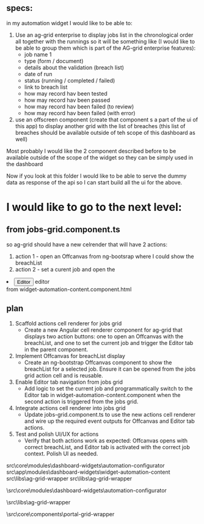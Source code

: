 ## specs:

in my automation widget I would like to be able to:

1. Use an ag-grid enterprise to display jobs list in the chronological order all together with the runnings so it will be something like (I would like to be able to group them which is part of the AG-grid enterprise features):
   - job name 1
   - type (form / document)
   - details about the validation (breach list)
   - date of run
   - status (running / completed / failed)
   - link to breach list
   - how may record hav been tested
   - how may record hav been passed
   - how may record hav been failed (to review)
   - how may record hav been failed (with error)
2. use an offscreen component (create that component s a part of the ui of this app) to display another grid with the list of breaches (this list of breaches should be available outside of teh scope of this dashboard as well)

Most probably I would like the 2 component described before to be available outside of the scope of the widget so they can be simply used in the dashboard

Now if you look at this folder I would like to be able to serve the dummy data as response of the api so I can start build all the ui for the above.

# I would like to go to the next level:

## from jobs-grid.component.ts

so ag-grid should have a new celrender that will have 2 actions:

1.  action 1 - open an Offcanvas from ng-bootsrap where I could show the breachList
2.  action 2 - set a curent job and open the
<li [ngbNavItem]="2">
   <button ngbNavLink>Editor</button>
   <ng-template ngbNavContent> editor </ng-template>
 </li>
from widget-automation-content.component.html

## plan

1. Scaffold actions cell renderer for jobs grid
   - Create a new Angular cell renderer component for ag-grid that displays two action buttons: one to open an Offcanvas with the breachList, and one to set the current job and trigger the Editor tab in the parent component.
2. Implement Offcanvas for breachList display
   - Create an ng-bootstrap Offcanvas component to show the breachList for a selected job. Ensure it can be opened from the jobs grid action cell and is reusable.
3. Enable Editor tab navigation from jobs grid
   - Add logic to set the current job and programmatically switch to the Editor tab in widget-automation-content.component when the second action is triggered from the jobs grid.
4. Integrate actions cell renderer into jobs grid
   - Update jobs-grid.component.ts to use the new actions cell renderer and wire up the required event outputs for Offcanvas and Editor tab actions.
5. Test and polish UI/UX for actions
   - Verify that both actions work as expected: Offcanvas opens with correct breachList, and Editor tab is activated with the correct job context. Polish UI as needed.

src\core\modules\dashboard-widgets\automation-configurator
src\app\modules\dashboard-widgets\widget-automation-content
src\libs\ag-grid-wrapper
src\libs\ag-grid-wrapper

\src\core\modules\dashboard-widgets\automation-configurator

\src\libs\ag-grid-wrapper

\src\core\components\portal-grid-wrapper
